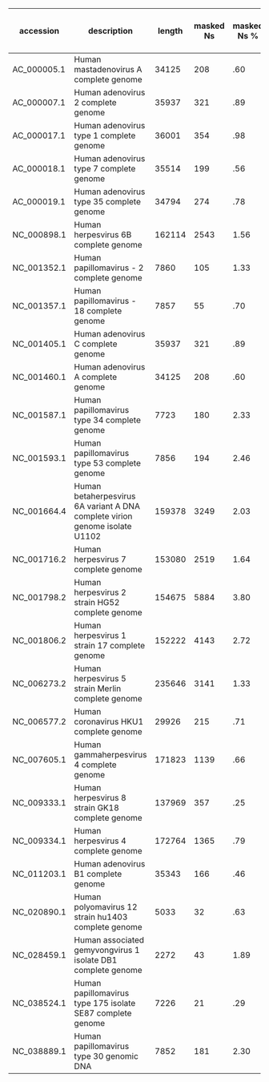 | accession | description | length | masked Ns | masked Ns % | vsl-25 Ns | vsl-25 Ns % | masked vsl-25 Ns | masked vsl-25 Ns % | RM vsl-25 missed Ns | RM vsl-25 missed Ns % |
| --- | --- | --- | --- | --- | --- | --- | --- | --- | --- | --- |
| AC_000005.1 | Human mastadenovirus A  complete genome | 34125 | 208 | .60 | 50 | .14 | 258 | .75 | 50 | .14 |
| AC_000007.1 | Human adenovirus 2  complete genome | 35937 | 321 | .89 | 150 | .41 | 371 | 1.03 | 50 | .13 |
| AC_000017.1 | Human adenovirus type 1  complete genome | 36001 | 354 | .98 | 150 | .41 | 404 | 1.12 | 50 | .13 |
| AC_000018.1 | Human adenovirus type 7  complete genome | 35514 | 199 | .56 | 100 | .28 | 249 | .70 | 50 | .14 |
| AC_000019.1 | Human adenovirus type 35  complete genome | 34794 | 274 | .78 | 50 | .14 | 324 | .93 | 50 | .14 |
| NC_000898.1 | Human herpesvirus 6B  complete genome | 162114 | 2543 | 1.56 | 2250 | 1.38 | 2868 | 1.76 | 325 | .20 |
| NC_001352.1 | Human papillomavirus - 2  complete genome | 7860 | 105 | 1.33 | 50 | .63 | 155 | 1.97 | 50 | .63 |
| NC_001357.1 | Human papillomavirus - 18  complete genome | 7857 | 55 | .70 | 50 | .63 | 105 | 1.33 | 50 | .63 |
| NC_001405.1 | Human adenovirus C  complete genome | 35937 | 321 | .89 | 150 | .41 | 371 | 1.03 | 50 | .13 |
| NC_001460.1 | Human adenovirus A  complete genome | 34125 | 208 | .60 | 50 | .14 | 258 | .75 | 50 | .14 |
| NC_001587.1 | Human papillomavirus type 34  complete genome | 7723 | 180 | 2.33 | 175 | 2.26 | 230 | 2.97 | 50 | .64 |
| NC_001593.1 | Human papillomavirus type 53  complete genome | 7856 | 194 | 2.46 | 50 | .63 | 244 | 3.10 | 50 | .63 |
| NC_001664.4 | Human betaherpesvirus 6A  variant A DNA  complete virion genome  isolate U1102 | 159378 | 3249 | 2.03 | 2275 | 1.42 | 3724 | 2.33 | 475 | .29 |
| NC_001716.2 | Human herpesvirus 7  complete genome | 153080 | 2519 | 1.64 | 9825 | 6.41 | 10944 | 7.14 | 8425 | 5.50 |
| NC_001798.2 | Human herpesvirus 2 strain HG52  complete genome | 154675 | 5884 | 3.80 | 2375 | 1.53 | 6909 | 4.46 | 1025 | .66 |
| NC_001806.2 | Human herpesvirus 1 strain 17  complete genome | 152222 | 4143 | 2.72 | 1875 | 1.23 | 5093 | 3.34 | 950 | .62 |
| NC_006273.2 | Human herpesvirus 5 strain Merlin  complete genome | 235646 | 3141 | 1.33 | 650 | .27 | 3191 | 1.35 | 50 | .02 |
| NC_006577.2 | Human coronavirus HKU1  complete genome | 29926 | 215 | .71 | 50 | .16 | 265 | .88 | 50 | .16 |
| NC_007605.1 | Human gammaherpesvirus 4  complete genome | 171823 | 1139 | .66 | 800 | .46 | 1864 | 1.08 | 725 | .42 |
| NC_009333.1 | Human herpesvirus 8 strain GK18  complete genome | 137969 | 357 | .25 | 575 | .41 | 882 | .63 | 525 | .38 |
| NC_009334.1 | Human herpesvirus 4  complete genome | 172764 | 1365 | .79 | 475 | .27 | 1840 | 1.06 | 475 | .27 |
| NC_011203.1 | Human adenovirus B1  complete genome | 35343 | 166 | .46 | 100 | .28 | 216 | .61 | 50 | .14 |
| NC_020890.1 | Human polyomavirus 12 strain hu1403  complete genome | 5033 | 32 | .63 | 50 | .99 | 82 | 1.62 | 50 | .99 |
| NC_028459.1 | Human associated gemyvongvirus 1 isolate DB1  complete genome | 2272 | 43 | 1.89 | 100 | 4.40 | 93 | 4.09 | 50 | 2.20 |
| NC_038524.1 | Human papillomavirus type 175 isolate SE87  complete genome | 7226 | 21 | .29 | 75 | 1.03 | 96 | 1.32 | 75 | 1.03 |
| NC_038889.1 | Human papillomavirus type 30 genomic DNA | 7852 | 181 | 2.30 | 50 | .63 | 231 | 2.94 | 50 | .63 |
